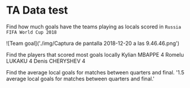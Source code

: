 # TA Data test
Find how much goals have the teams playing as locals scored in `Russia FIFA World Cup 2018`

![Team goal]('./img/Captura de pantalla 2018-12-20 a las 9.46.46.png')

Find the players that scored most goals locally
Kylian MBAPPE    4
Romelu LUKAKU    4
Denis CHERYSHEV    4

Find the average local goals for matches between quarters and final.
'1.5 average local goals for matches between quarters and final.'
